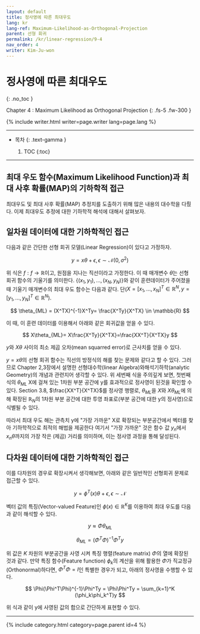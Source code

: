 ```yaml
---
layout: default
title: 정사영에 따른 최대우도
lang: kr
lang-ref: Maximum-Likelihood-as-Orthogonal-Projection
parent: 선형 회귀
permalink: /kr/linear-regression/9-4
nav_order: 4
writer: Kim-Ju-won
---
```


# 정사영에 따른 최대우도
{: .no_toc }


Chapter 4 : Maximum Likelihood as Orthogonal Projection
{: .fs-5 .fw-300 }


{% include writer.html writer=page.writer lang=page.lang %}

---

- 목차
    {: .text-gamma }

    1. TOC
    {:toc}

---
## 최대 우도 함수(Maximum Likelihood Function)과 최대 사후 확률(MAP)의 기하학적 접근

최대우도 및 최대 사후 확률(MAP) 추정치를 도출하기 위해 많은 내용의 대수학을 다뤘다. 이제 최대우도 추정에 대한 기하학적 해석에 대해서 살펴보자.

## 일차원 데이터에 대한 기하학적인 접근 

다음과 같은 간단한 선형 회귀 모델(Linear Regression)이 있다고 가정하자.

$$
y = x\theta + \epsilon, \epsilon \sim \mathcal{N}(0,\sigma^2)
$$

위 식은 $f : f \rightarrow \mathbb{R}$이고, 원점을 지나는 직선이라고 가정한다. 이 때 매개변수 $\theta$는 선형 회귀 함수의 기울기를 의미한다. $\{(x_1, y_1), . . . , (x_N , y_N )\}$와 같이 훈련데이터가 주어졌을 때 기울기 매개변수의 최대 우도 함수는 다음과 같다. 단($X = [x_1,...,x_N]^T \in \mathbb{R}^N, y = [y_1,...,y_N]^T \in \mathbb{R}^N$).

$$
\theta_{ML} = (X^TX)^{-1}X^Ty= \frac{X^Ty}{X^TX} \in \mathbb{R}
$$

이 때, 이 훈련 데이터를 이용해서 아래와 같은 회귀값을 얻을 수 있다. 

$$
X\theta_{ML}= X\frac{X^Ty}{X^TX}=\frac{XX^T}{X^TX}y
$$

$y$와 $X\theta$ 사이의 최소 제곱 오차(mean squarred error)로 근사치를 얻을 수 있다. 

$y=x\theta$의 선형 회귀 함수는 직선의 방정식의 해를 찾는 문제와 같다고 할 수 있다. 그러므로 Chapter 2,3장에서 설명한 선형대수학(linear Algebra)와해석기하학(analytic Geometry)의 개념과 관련지어 생각할 수 있다. 위 세번째 식을 주의깊게 보면, 첫번째 식의 $\theta_{ML}$ X에 걸쳐 있는 1차원 부분 공간에 y를 효과적으로 정사영이 된것을 확인할 수 있다. Section 3.8, $\frac{XX^T}{X^TX}$를 정사영 행렬로, $\theta_{ML}$을 $X$와 $X\theta_{ML}$에 의해 확장된 $\mathbb{R}_N$의 1차원 부분 공간에 대한 투영 좌표로(부분 공간에 대한 y의 정사영)으로 식별될 수 있다.

따라서 최대 우도 해는 관측치 y에 "가장 가까운" X로 확장되는 부분공간에서 벡터를 찾아 기하학적으로 최적의 해법을 제공한다 여기서 "가장 가까운" 것은 함수 값 $y_n$에서 $x_n\theta$까지의 가장 작은 (제곱) 거리를 의미하며, 이는 정사영 과정을 통해 달성된다.

## 다차원 데이터에 대한 기하학적인 접근 

이를 다차원의 경우로 확장시켜서 생각해보면, 아래와 같은 일반적인 선형회귀 문제로 접근할 수 있다. 

$$
y= \phi^T(x)\theta + \epsilon, \epsilon \sim \mathcal{N}
$$

벡터 값의 특징(Vector-valued Feature)인 $\phi(x) \in \mathbb{R}^K$를 이용하여 최대 우도를 다음과 같이 해석할 수 있다.

$$
y \approx \Phi\theta_{ML}
$$

$$
\theta_{ML} = (\Phi^T\Phi)^{-1}\Phi^Ty
$$

위 값은 $K$ 차원의 부분공간을 사영 시켜 특징 행렬(feature matrix) $\Phi$의 열에 확장된 것과 같다. 만약 특징 함수(Feature function) $\phi_k$의 계산을 위해 활용한 $\Phi$가 직교정규(Orthonormal)하다면, $\Phi^T\Phi = I$인 특별한 경우가 되고, 아래의 정사영을 수행할 수 있다.

$$
\Phi(\Phi^T\Phi)^{-1}\Phi^Ty = \Phi\Phi^Ty = \sum_{k=1}^K (\phi_k\phi_k^T)y
$$

위 식과 같이 y에 사영된 값의 합으로 간단하게 표현할 수 있다. 

---

{% include category.html category=page.parent id=4 %}